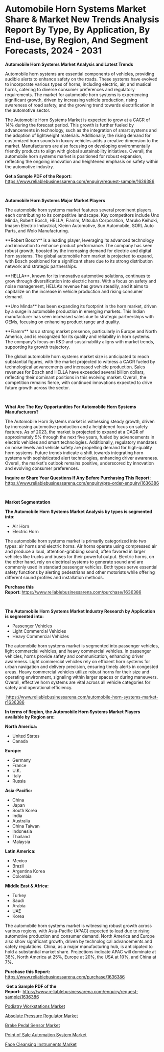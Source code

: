 <p><h1>Automobile Horn Systems Market Share & Market New Trends Analysis Report By Type, By Application, By End-use, By Region, And Segment Forecasts, 2024 - 2031</h1></p><p><strong>Automobile Horn Systems Market Analysis and Latest Trends</strong></p>
<p><p>Automobile horn systems are essential components of vehicles, providing audible alerts to enhance safety on the roads. These systems have evolved to incorporate various types of horns, including electric, air, and musical horns, catering to diverse consumer preferences and regulatory requirements. The market for automobile horn systems is experiencing significant growth, driven by increasing vehicle production, rising awareness of road safety, and the growing trend towards electrification in the automotive sector.</p><p>The Automobile Horn Systems Market is expected to grow at a CAGR of 14% during the forecast period. This growth is further fueled by advancements in technology, such as the integration of smart systems and the adoption of lightweight materials. Additionally, the rising demand for customized horn sounds in luxury vehicles adds a creative dimension to the market. Manufacturers are also focusing on developing environmentally friendly products to align with global sustainability initiatives. Overall, the automobile horn systems market is positioned for robust expansion, reflecting the ongoing innovation and heightened emphasis on safety within the automotive industry.</p></p>
<p><strong>Get a Sample PDF of the Report:&nbsp;</strong> <a href="https://www.reliablebusinessarena.com/enquiry/request-sample/1636386">https://www.reliablebusinessarena.com/enquiry/request-sample/1636386</a></p>
<p>&nbsp;</p>
<p><strong>Automobile Horn Systems Major Market Players</strong></p>
<p><p>The automobile horn systems market features several prominent players, each contributing to its competitive landscape. Key competitors include Uno Minda, Robert Bosch, HELLA, Fiamm, Mitsuba Corporation, Maruko Keihoki, Imasen Electric Industrial, Kleinn Automotive, Sun Automobile, SORL Auto Parts, and Wolo Manufacturing.</p><p>**Robert Bosch** is a leading player, leveraging its advanced technology and innovation to enhance product performance. The company has seen robust growth, boosted by the increasing demand for electric and digital horn systems. The global automobile horn market is projected to expand, with Bosch positioned for a significant share due to its strong distribution network and strategic partnerships.</p><p>**HELLA**, known for its innovative automotive solutions, continues to grow through diversification into electric horns. With a focus on safety and noise management, HELLA’s revenue has grown steadily, and it aims to capitalize on the increase in vehicle production and rising consumer demand.</p><p>**Uno Minda** has been expanding its footprint in the horn market, driven by a surge in automobile production in emerging markets. This Indian manufacturer has seen increased sales due to strategic partnerships with OEMs, focusing on enhancing product range and quality.</p><p>**Fiamm** has a strong market presence, particularly in Europe and North America, and is recognized for its quality and reliability in horn systems. The company’s focus on R&D and sustainability aligns with market trends, supporting its growth trajectory.</p><p>The global automobile horn systems market size is anticipated to reach substantial figures, with the market projected to witness a CAGR fueled by technological advancements and increased vehicle production. Sales revenues for Bosch and HELLA have exceeded several billion dollars, reflecting their dominant positions in this evolving market. Overall, the competition remains fierce, with continued innovations expected to drive future growth across the sector.</p></p>
<p>&nbsp;</p>
<p><strong>What Are The Key Opportunities For Automobile Horn Systems Manufacturers?</strong></p>
<p><p>The Automobile Horn Systems market is witnessing steady growth, driven by increasing automotive production and a heightened focus on safety features. As of 2023, the market is projected to expand at a CAGR of approximately 5% through the next five years, fueled by advancements in electric vehicles and smart technologies. Additionally, regulatory mandates on noise levels and vehicle safety are propelling demand for high-quality horn systems. Future trends indicate a shift towards integrating horn systems with sophisticated alert technologies, enhancing driver awareness. Overall, the market's outlook remains positive, underscored by innovation and evolving consumer preferences.</p></p>
<p><strong>Inquire or Share Your Questions If Any Before Purchasing This Report:</strong> <a href="https://www.reliablebusinessarena.com/enquiry/pre-order-enquiry/1636386">https://www.reliablebusinessarena.com/enquiry/pre-order-enquiry/1636386</a></p>
<p>&nbsp;</p>
<p><strong>Market Segmentation</strong></p>
<p><strong>The Automobile Horn Systems Market Analysis by types is segmented into:</strong></p>
<p><ul><li>Air Horn</li><li>Electric Horn</li></ul></p>
<p><p>The automobile horn systems market is primarily categorized into two types: air horns and electric horns. Air horns operate using compressed air and produce a loud, attention-grabbing sound, often favored in larger vehicles like trucks and buses for their powerful output. Electric horns, on the other hand, rely on electrical systems to generate sound and are commonly used in standard passenger vehicles. Both types serve essential safety functions by alerting pedestrians and other motorists while offering different sound profiles and installation methods.</p></p>
<p><strong>Purchase this Report:&nbsp;</strong><a href="https://www.reliablebusinessarena.com/purchase/1636386">https://www.reliablebusinessarena.com/purchase/1636386</a></p>
<p>&nbsp;</p>
<p><strong>The Automobile Horn Systems Market Industry Research by Application is segmented into:</strong></p>
<p><ul><li>Passenger Vehicles</li><li>Light Commercial Vehicles</li><li>Heavy Commercial Vehicles</li></ul></p>
<p><p>The automobile horn systems market is segmented into passenger vehicles, light commercial vehicles, and heavy commercial vehicles. In passenger vehicles, horns provide safety and communication, enhancing driver awareness. Light commercial vehicles rely on efficient horn systems for urban navigation and delivery precision, ensuring timely alerts in congested areas. Heavy commercial vehicles utilize robust horns for their size and operating environment, signaling within larger spaces or during maneuvers. Overall, effective horn systems are vital across all vehicle categories for safety and operational efficiency.</p></p>
<p><a href="https://www.reliablebusinessarena.com/automobile-horn-systems-market-r1636386">&nbsp;https://www.reliablebusinessarena.com/automobile-horn-systems-market-r1636386</a></p>
<p><strong>In terms of Region, the Automobile Horn Systems Market Players available by Region are:</strong></p>
<p>
    <p> <strong> North America: </strong>
        <ul>
            <li>United States</li>
            <li>Canada</li>
        </ul>
        </p> 
    <p> <strong> Europe: </strong>
        <ul>
            <li>Germany</li>
            <li>France</li>
            <li>U.K.</li>
            <li>Italy</li>
            <li>Russia</li>
        </ul>
        </p> 
    <p> <strong> Asia-Pacific: </strong>
        <ul>
            <li>China</li>
            <li>Japan</li>
            <li>South Korea</li>
            <li>India</li>
            <li>Australia</li>
            <li>China Taiwan</li>
            <li>Indonesia</li>
            <li>Thailand</li>
            <li>Malaysia</li>
        </ul>
        </p> 
    <p> <strong> Latin America: </strong>
        <ul>
            <li>Mexico</li>
            <li>Brazil</li>
            <li>Argentina Korea</li>
            <li>Colombia</li>
        </ul>
        </p> 
    <p> <strong> Middle East & Africa: </strong>
        <ul>
            <li>Turkey</li>
            <li>Saudi</li>
            <li>Arabia</li>
            <li>UAE</li>
            <li>Korea</li>
        </ul>
    </p>
    </p>
<p><p>The automobile horn systems market is witnessing robust growth across various regions, with Asia-Pacific (APAC) expected to lead due to rising automotive production and consumer demand. North America and Europe also show significant growth, driven by technological advancements and safety regulations. China, as a major manufacturing hub, is anticipated to hold a substantial market share. Projections indicate APAC will dominate at 38%, North America at 25%, Europe at 20%, the USA at 10%, and China at 7%.</p></p>
<p><strong>Purchase this Report: </strong><a href="https://www.reliablebusinessarena.com/purchase/1636386">https://www.reliablebusinessarena.com/purchase/1636386</a></p>
<p>&nbsp;<strong>Get a Sample PDF of the Report:&nbsp;&nbsp;</strong><a href="https://www.reliablebusinessarena.com/enquiry/request-sample/1636386">https://www.reliablebusinessarena.com/enquiry/request-sample/1636386</a></p>
<p><strong></strong></p>
<p><p><a href="https://medium.com/@rick7624852024/podiatry-workstations-market-a-global-and-regional-analysis-focus-on-region-country-level-4894827e7cf2">Podiatry Workstations Market</a></p><p><a href="https://www.linkedin.com/pulse/absolute-pressure-regulator-market-indicators-size-regional-breakdown-wjibe?trackingId=hnZN5mh1RVu7173ApfGNPg%3D%3D">Absolute Pressure Regulator Market</a></p><p><a href="https://www.linkedin.com/pulse/brake-pedal-sensor-industry-insights-report-analyzing-jafne?trackingId=i0mJK3XaSYKjQSHK%2FePMVw%3D%3D">Brake Pedal Sensor Market</a></p><p><a href="https://medium.com/@rick7624852024/point-of-sale-automation-system-market-growth-outlook-from-2024-to-2031-and-it-is-projecting-at-4-4-59f9c60ffc11">Point of Sale Automation System Market</a></p><p><a href="https://issuu.com/reportprime-2/docs/face-cleansing-instruments-market-s_56e18be02dabc1">Face Cleansing Instruments Market</a></p></p>